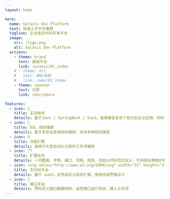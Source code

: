 ```yaml
---
layout: home

hero:
  name: Galaxis Dev Platform
  text: 快速上手中文教程
  tagline: 企业级无代码开发平台
  image:
    src: /logo.png
    alt: Galaxis Dev Platform
  actions:
    - theme: brand
      text: 基础平台
      link: /yvanui/01_index
    # - theme: alt
    #   text: WMS系统
    #   link: /wms/01_index
    - theme: sponsor
      text: 分享
      link: /doc/share

features:
  - icon: 🧬
    title: 主流技术
    details: 基于Java / SpringBoot / Vue3，能够兼容复杂个性化的企业应用，同时能够大大简化开发过程，让您的项目更加高效和准确
  - icon: 📐
    title: DSL 规则编排
    details: 基于复杂业务规则的编排，支持多种规则类型
  - icon: ⛓
    title: 流程引擎
    details: 适用于大型自动化仓库的工作流编排
  - icon: 🗂️
    title: 扩展优先
    details: 一切数据、字典、接口、流程、规则、功能以代码范式定义，可持续长期维护和扩展
  - icon: <svg xmlns="http://www.w3.org/2000/svg" width="32" height="32"><path fill="#41b883" d="M24.4 3.925H30l-14 24.15L2 3.925h10.71l3.29 5.6 3.22-5.6Z"/><path fill="#41b883" d="m2 3.925 14 24.15 14-24.15h-5.6L16 18.415 7.53 3.925Z"/><path fill="#35495e" d="M7.53 3.925 16 18.485l8.4-14.56h-5.18L16 9.525l-3.29-5.6Z"/></svg>
    title: 无代码平台
    details: 基于 vue3，支持自定义组件扩展，拖拽完成界面设计
  - icon: 🚀
    title: 接口平台
    details: 预先定义接口数据结构，监控接口运行状态，接入工作流
---
```


<style>
:root {
  --vp-home-hero-name-color: transparent;
  --vp-home-hero-name-background: -webkit-linear-gradient(120deg, #bd34fe, #41d1ff);

  --vp-home-hero-image-background-image: linear-gradient(-45deg, #bd34fe 50%, #47caff 50%);
  --vp-home-hero-image-filter: blur(40px);
}

</style>